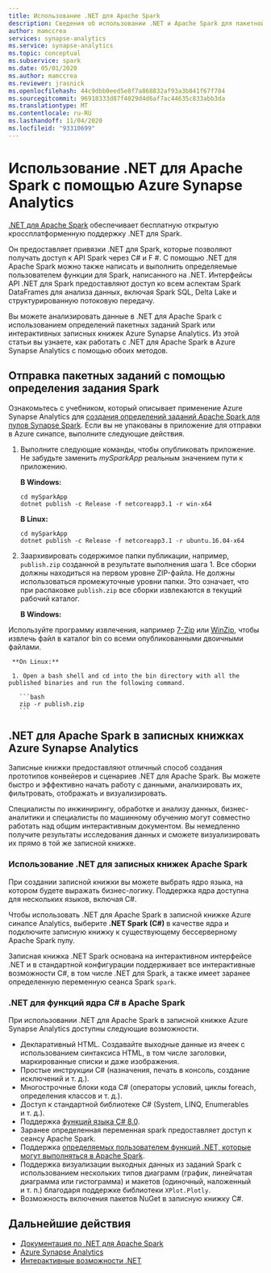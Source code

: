 ```yaml
---
title: Использование .NET для Apache Spark
description: Сведения об использовании .NET и Apache Spark для пакетной обработки, потоковой передачи в реальном времени, машинного обучения и создания ad-hoc-запросов в записных книжках Azure Synapse Analytics.
author: mamccrea
services: synapse-analytics
ms.service: synapse-analytics
ms.topic: conceptual
ms.subservice: spark
ms.date: 05/01/2020
ms.author: mamccrea
ms.reviewer: jrasnick
ms.openlocfilehash: 44c9dbb0eed5e8f7a868832af93a3b841f67f784
ms.sourcegitcommit: 96918333d87f4029d4d6af7ac44635c833abb3da
ms.translationtype: MT
ms.contentlocale: ru-RU
ms.lasthandoff: 11/04/2020
ms.locfileid: "93310699"
---
```

# <a name="use-net-for-apache-spark-with-azure-synapse-analytics"></a>Использование .NET для Apache Spark с помощью Azure Synapse Analytics

[.NET для Apache Spark](https://dot.net/spark) обеспечивает бесплатную открытую кроссплатформенную поддержку .NET для Spark. 

Он предоставляет привязки .NET для Spark, которые позволяют получать доступ к API Spark через C# и F #. С помощью .NET для Apache Spark можно также написать и выполнить определяемые пользователем функции для Spark, написанного на .NET. Интерфейсы API .NET для Spark предоставляют доступ ко всем аспектам Spark DataFrames для анализа данных, включая Spark SQL, Delta Lake и структурированную потоковую передачу.

Вы можете анализировать данные в .NET для Apache Spark с использованием определений пакетных заданий Spark или интерактивных записных книжек Azure Synapse Analytics. Из этой статьи вы узнаете, как работать с .NET для Apache Spark в Azure Synapse Analytics с помощью обоих методов.

## <a name="submit-batch-jobs-using-the-spark-job-definition"></a>Отправка пакетных заданий с помощью определения задания Spark

Ознакомьтесь с учебником, который описывает применение Azure Synapse Analytics для [создания определений заданий Apache Spark для пулов Synapse Spark](apache-spark-job-definitions.md). Если вы не упакованы в приложение для отправки в Azure синапсе, выполните следующие действия.

1. Выполните следующие команды, чтобы опубликовать приложение. Не забудьте заменить *mySparkApp* реальным значением пути к приложению.

   **В Windows:**

   ```dotnetcli
   cd mySparkApp
   dotnet publish -c Release -f netcoreapp3.1 -r win-x64
   ```
   
   **В Linux:**

   ```dotnetcli
   cd mySparkApp
   dotnet publish -c Release -f netcoreapp3.1 -r ubuntu.16.04-x64
   ```

2. Заархивировать содержимое папки публикации, например, `publish.zip` созданной в результате выполнения шага 1. Все сборки должны находиться на первом уровне ZIP-файла. Не должны использоваться промежуточные уровни папки. Это означает, что при распаковке `publish.zip` все сборки извлекаются в текущий рабочий каталог.

    **В Windows:**

Используйте программу извлечения, например [7-Zip](https://www.7-zip.org/) или [WinZip](https://www.winzip.com/), чтобы извлечь файл в каталог bin со всеми опубликованными двоичными файлами.

     **On Linux:**

     1. Open a bash shell and cd into the bin directory with all the published binaries and run the following command.

       ```bash
       zip -r publish.zip
       ```

## <a name="net-for-apache-spark-in-azure-synapse-analytics-notebooks"></a>.NET для Apache Spark в записных книжках Azure Synapse Analytics 

Записные книжки предоставляют отличный способ создания прототипов конвейеров и сценариев .NET для Apache Spark. Вы можете быстро и эффективно начать работу с данными, анализировать их, фильтровать, отображать и визуализировать. 

Специалисты по инжинирингу, обработке и анализу данных, бизнес-аналитики и специалисты по машинному обучению могут совместно работать над общим интерактивным документом. Вы немедленно получите результаты исследования данных и сможете визуализировать их прямо в той же записной книжке.

### <a name="how-to-use-net-for-apache-spark-notebooks"></a>Использование .NET для записных книжек Apache Spark

При создании записной книжки вы можете выбрать ядро языка, на котором будете выражать бизнес-логику. Поддержка ядра доступна для нескольких языков, включая C#.

Чтобы использовать .NET для Apache Spark в записной книжке Azure синапсе Analytics, выберите **.NET Spark (C#)** в качестве ядра и подключите записную книжку к существующему бессерверному Apache Spark пулу.

Записная книжка .NET Spark основана на интерактивном интерфейсе .NET и в стандартной конфигурации поддерживает все интерактивные возможности C#, в том числе .NET для Spark, а также имеет заранее определенную переменную сеанса Spark `spark`.

### <a name="net-for-apache-spark-c-kernel-features"></a>.NET для функций ядра C# в Apache Spark

При использовании .NET для Apache Spark в записной книжке Azure Synapse Analytics доступны следующие возможности.

* Декларативный HTML. Создавайте выходные данные из ячеек с использованием синтаксиса HTML, в том числе заголовки, маркированные списки и даже изображения.
* Простые инструкции C# (назначения, печать в консоль, создание исключений и т. д.).
* Многострочные блоки кода C# (операторы условий, циклы foreach, определения классов и т. д.).
* Доступ к стандартной библиотеке C# (System, LINQ, Enumerables и т. д.).
* Поддержка [функций языка C# 8.0](/dotnet/csharp/whats-new/csharp-8?toc=/azure/synapse-analytics/toc.json&bc=/azure/synapse-analytics/breadcrumb/toc.json).
* Заранее определенная переменная spark предоставляет доступ к сеансу Apache Spark.
* Поддержка [определяемых пользователем функций .NET, которые могут выполняться в Apache Spark](https://github.com/dotnet/spark/blob/master/examples/Microsoft.Spark.CSharp.Examples/Sql).
* Поддержка визуализации выходных данных из заданий Spark с использованием нескольких типов диаграмм (график, линейчатая диаграмма или гистограмма) и макетов (одиночный, наложенный и т. п.) благодаря поддержке библиотеки `XPlot.Plotly`.
* Возможность включения пакетов NuGet в записную книжку C#.

## <a name="next-steps"></a>Дальнейшие действия

* [Документация по .NET для Apache Spark](/dotnet/spark?toc=/azure/synapse-analytics/toc.json&bc=/azure/synapse-analytics/breadcrumb/toc.json)
* [Azure Synapse Analytics](https://docs.microsoft.com/azure/synapse-analytics)
* [Интерактивные возможности .NET](https://devblogs.microsoft.com/dotnet/creating-interactive-net-documentation/)
